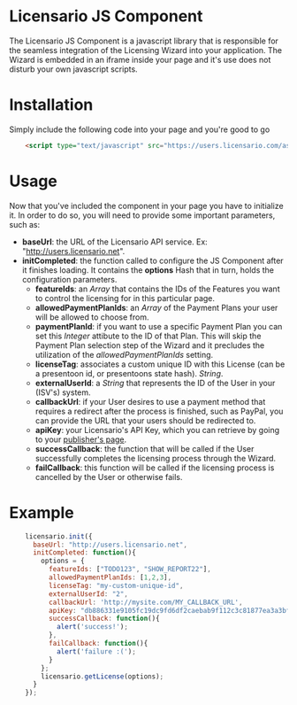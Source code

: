 # Licensario JS Component
The Licensario JS Component is a javascript library that is responsible for the seamless integration of the Licensing Wizard into your 
application. The Wizard is embedded in an iframe inside your page and it's use does not disturb your own javascript scripts.

# Installation
Simply include the following code into your page and you're good to go

```html
    <script type="text/javascript" src="https://users.licensario.com/assets/api/api.js"></script>
```

# Usage
Now that you've included the component in your page you have to initialize it. In order to do so, you will need to provide some important 
parameters, such as:

* **baseUrl**: the URL of the Licensario API service. Ex: "http://users.licensario.net".
* **initCompleted**: the function called to configure the JS Component after it finishes loading. It contains the **options** Hash that 
in turn, holds the configuration parameters.
    * **featureIds**: an *Array* that contains the IDs of the Features you want to control the licensing for in this particular page.
    * **allowedPaymentPlanIds**: an *Array* of the Payment Plans your user will be allowed to choose from.
    * **paymentPlanId**: if you want to use a specific Payment Plan you can set this *Integer* attibute to the ID of that Plan. This will skip 
    the Payment Plan selection step of the Wizard and it precludes the utilization of the *allowedPaymentPlanIds* setting.
    * **licenseTag**: associates a custom unique ID with this License (can be a presentoon id, or presentoons state hash). *String*.
    * **externalUserId**: a *String* that represents the ID of the User in your (ISV's) system.
    * **callbackUrl**: if your User desires to use a payment method that requires a redirect after the process is finished, such as PayPal, 
    you can provide the URL that your users should be redirected to.
    * **apiKey**: your Licensario's API Key, which you can retrieve by going to your [publisher's page](https://publishers.licensario.com).
    * **successCallback**: the function that will be called if the User successfully completes the licensing process through the Wizard.
    * **failCallback**: this function will be called if the licensing process is cancelled by the User or otherwise fails.

# Example

```javascript
    licensario.init({
      baseUrl: "http://users.licensario.net",
      initCompleted: function(){
        options = {
          featureIds: ["TODO123", "SHOW_REPORT22"],
          allowedPaymentPlanIds: [1,2,3],
          licenseTag: "my-custom-unique-id",
          externalUserId: "2",
          callbackUrl: 'http://mysite.com/MY_CALLBACK_URL',
          apiKey: "db886331e9105fc19dc9fd6df2caebab9f112c3c81877ea3a3bfcfe3076aa77d",
          successCallback: function(){
            alert('success!');
          },
          failCallback: function(){
            alert('failure :(');
          }
        };
        licensario.getLicense(options);
      }
    });
```
